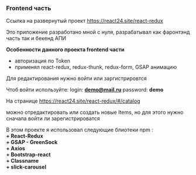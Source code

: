 ### Frontend часть 
Ссылка на развернутый проект https://react24.site/react-redux

Это приложение разработано мной с нуля, разрабатывал как фаронтэнд часть так и бекенд АПИ

**Особенности данного проекта frontend части**
+ авторизация по Token
+ применял react-redux, redux-thunk, redux-form, GSAP анимацию 

Для редактирования нужно войти или заргистрировтся

Чтоб войти используйте:
    login: **demo@mail.ru**
    password: **demo**

На странице https://react24.site/react-redux/#/catalog

можно отредактировать или создать новые Items, но для этого нужно сначала войти ли зарегистрироватся


В этом проекте я использовал следующие блиотеки npm :
</br>
**+ React-Redux**
</br>
**+ GSAP - GreenSock**
</br>
**+ Axios**
</br>
**+ Bootstrap-react**
</br>
**+ Classname**
</br>
**+ slick-carousel**

